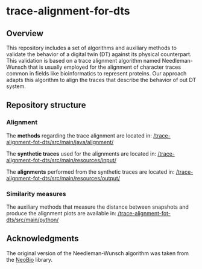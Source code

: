# trace-alignment-for-dts

## Overview

This repository includes a set of algorithms and auxiliary methods to validate the behavior of a digital twin (DT)
against its physical counterpart. This validation is based on a trace alignment algorithm named Needleman-Wunsch 
that is usually employed for the alignment of character traces common in fields like bioinformatics to represent 
proteins. Our approach adapts this algorithm to align the traces that describe the behavior of out DT system.

## Repository structure

### Alignment

The **methods** regarding the trace alignment are located in: [/trace-alignment-fot-dts/src/main/java/alignment/](https://github.com/atenearesearchgroup/trace-alignment-for-dts/tree/main/trace-alignment-fot-dts/src/main/java/alignment)

The **synthetic traces** used for the alignments are located in: [/trace-alignment-fot-dts/src/main/resources/input/](https://github.com/atenearesearchgroup/trace-alignment-for-dts/tree/main/trace-alignment-fot-dts/src/main/resources/input)

The **alignments** performed from the synthetic traces are located in: [/trace-alignment-fot-dts/src/main/resources/output/](https://github.com/atenearesearchgroup/trace-alignment-for-dts/tree/main/trace-alignment-fot-dts/src/main/resources/output)

### Similarity measures

The auxiliary methods that measure the distance between snapshots and produce the alignment plots are available in: [/trace-alignment-fot-dts/src/main/python/](https://github.com/atenearesearchgroup/trace-alignment-for-dts/tree/main/trace-alignment-fot-dts/src/main/python)

## Acknowledgments

The original version of the Needleman-Wunsch algorithm was taken from the [NeoBio](http://neobio.sourceforge.net/) library.


